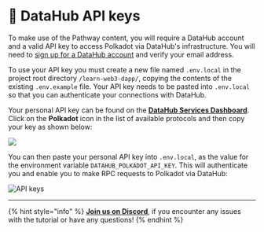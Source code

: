 # 🧩 DataHub API keys

To make use of the Pathway content, you will require a DataHub account and a valid API key to access Polkadot via DataHub's infrastructure.
You will need to [sign up for a DataHub account](https://auth.figment.io/sign_up) and verify your email address.

To use your API key you must create a new file named `.env.local` in the project root directory `/learn-web3-dapp/`, copying the contents of the existing `.env.example` file. Your API key needs to be pasted into `.env.local` so that you can authenticate your connections with DataHub.

Your personal API key can be found on the [**DataHub Services Dashboard**](https://datahub.figment.io/). Click on the **Polkadot** icon in the list of available protocols and then copy your key as shown below:

![](https://raw.githubusercontent.com/figment-networks/learn-web3-dapp/main/markdown/__images__/polkadot/polkadot-setup.gif)

You can then paste your personal API key into `.env.local`, as the value for the environment variable `DATAHUB_POLKADOT_API_KEY`. This will authenticate you and enable you to make RPC requests to Polkadot via DataHub:

![API keys](https://raw.githubusercontent.com/figment-networks/learn-web3-dapp/main/markdown/__images__/polkadot-setup.png)

---

{% hint style="info" %}
[**Join us on Discord**](https://figment.io/devchat), if you encounter any issues with the tutorial or have any questions!
{% endhint %}
